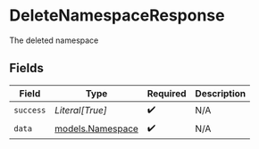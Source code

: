 # DeleteNamespaceResponse

The deleted namespace


## Fields

| Field                                      | Type                                       | Required                                   | Description                                |
| ------------------------------------------ | ------------------------------------------ | ------------------------------------------ | ------------------------------------------ |
| `success`                                  | *Literal[True]*                            | :heavy_check_mark:                         | N/A                                        |
| `data`                                     | [models.Namespace](../models/namespace.md) | :heavy_check_mark:                         | N/A                                        |